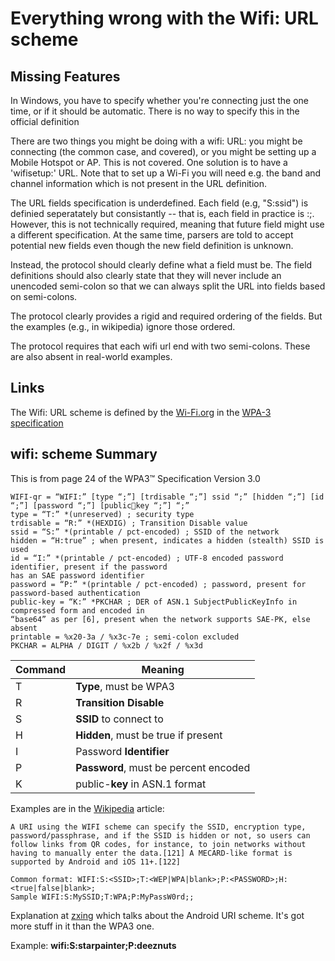 ﻿# Everything wrong with the Wifi: URL scheme

## Missing Features

In Windows, you have to specify whether you're connecting just the one time, or if it should be automatic. There is no way to specify this in the official definition

There are two things you might be doing with a wifi: URL: you might be connecting (the common case, and covered), or you might be setting up a Mobile Hotspot or AP. This is not covered. One solution is to have a 'wifisetup:' URL. Note that to set up a Wi-Fi you will need e.g. the band and channel information which is not present in the URL definition.

The URL fields specification is underdefined. Each field (e.g, "S:ssid") is definied seperatately but consistantly -- that is, each field in practice is <opcode>:<value>;. However, this is not technically required, meaning that future field might use a different specification. At the same time, parsers are told to accept potential new fields even though the new field definition is unknown.

Instead, the protocol should clearly define what a field must be. The field definitions should also clearly state that they will never include an unencoded semi-colon so that we can always split the URL into fields based on semi-colons.

The protocol clearly provides a rigid and required ordering of the fields. But the examples (e.g., in wikipedia) ignore those ordered.

The protocol requires that each wifi url end with two semi-colons. These are also absent in real-world examples.

## Links

The Wifi: URL scheme is defined by the [Wi-Fi.org](https://www.wi-fi.org/) in the [WPA-3 specification](https://www.wi-fi.org/download.php?file=/sites/default/files/private/WPA3_Specification_v3.0.pdf)

## wifi: scheme Summary

This is from page 24 of the WPA3™ Specification Version 3.0
```
WIFI-qr = “WIFI:” [type “;”] [trdisable “;”] ssid “;” [hidden “;”] [id “;”] [password “;”] [publickey “;”] “;”
type = “T:” *(unreserved) ; security type
trdisable = “R:” *(HEXDIG) ; Transition Disable value
ssid = “S:” *(printable / pct-encoded) ; SSID of the network
hidden = “H:true” ; when present, indicates a hidden (stealth) SSID is used 
id = “I:” *(printable / pct-encoded) ; UTF-8 encoded password identifier, present if the password 
has an SAE password identifier
password = “P:” *(printable / pct-encoded) ; password, present for password-based authentication
public-key = “K:” *PKCHAR ; DER of ASN.1 SubjectPublicKeyInfo in compressed form and encoded in 
“base64” as per [6], present when the network supports SAE-PK, else absent
printable = %x20-3a / %x3c-7e ; semi-colon excluded
PKCHAR = ALPHA / DIGIT / %x2b / %x2f / %x3d
```

|Command|Meaning
|-----|-----
|T|**Type**, must be WPA3
|R|**Transition Disable**
|S|**SSID** to connect to
|H|**Hidden**, must be true if present
|I|Password **Identifier**
|P|**Password**, must be percent encoded
|K|public-**key** in ASN.1 format

Examples are in the [Wikipedia](https://en.wikipedia.org/wiki/Wi-Fi) article:
```
A URI using the WIFI scheme can specify the SSID, encryption type, password/passphrase, and if the SSID is hidden or not, so users can follow links from QR codes, for instance, to join networks without having to manually enter the data.[121] A MECARD-like format is supported by Android and iOS 11+.[122]

Common format: WIFI:S:<SSID>;T:<WEP|WPA|blank>;P:<PASSWORD>;H:<true|false|blank>;
Sample WIFI:S:MySSID;T:WPA;P:MyPassW0rd;;
```

Explanation at [zxing](https://github.com/zxing/zxing/wiki/Barcode-Contents) which talks about the Android URI scheme. It's got more stuff in it than the WPA3 one.

Example: **wifi:S:starpainter;P:deeznuts**
